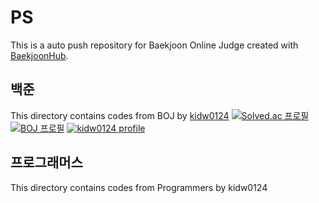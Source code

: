 # PS
This is a auto push repository for Baekjoon Online Judge created with [BaekjoonHub](https://github.com/BaekjoonHub/BaekjoonHub).

## 백준
This directory contains codes from BOJ by [kidw0124](https://www.acmicpc.net/user/kidw0124)
[![Solved.ac
프로필](http://mazassumnida.wtf/api/mini/generate_badge?boj=kidw0124)](https://solved.ac/kidw0124)
<br>
[![BOJ
프로필](http://mazassumnida.wtf/api/v2/generate_badge?boj=kidw0124)](https://icpc.me/kidw0124)
[![kidw0124 profile](http://mazandi.herokuapp.com/api?handle=kidw0124)](https://solved.ac/profile/kidw0124)

## 프로그래머스
This directory contains codes from Programmers by kidw0124
